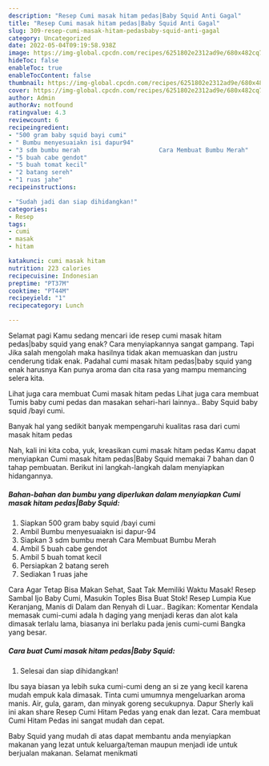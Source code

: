 ```yaml
---
description: "Resep Cumi masak hitam pedas|Baby Squid Anti Gagal"
title: "Resep Cumi masak hitam pedas|Baby Squid Anti Gagal"
slug: 309-resep-cumi-masak-hitam-pedasbaby-squid-anti-gagal
category: Uncategorized
date: 2022-05-04T09:19:58.938Z
image: https://img-global.cpcdn.com/recipes/6251802e2312ad9e/680x482cq70/cumi-masak-hitam-pedasbaby-squid-foto-resep-utama.jpg
hideToc: false
enableToc: true
enableTocContent: false
thumbnail: https://img-global.cpcdn.com/recipes/6251802e2312ad9e/680x482cq70/cumi-masak-hitam-pedasbaby-squid-foto-resep-utama.jpg
cover: https://img-global.cpcdn.com/recipes/6251802e2312ad9e/680x482cq70/cumi-masak-hitam-pedasbaby-squid-foto-resep-utama.jpg
author: Admin
authorAv: notfound
ratingvalue: 4.3
reviewcount: 6
recipeingredient:
- "500 gram baby squid bayi cumi"
- " Bumbu menyesuaiakn isi dapur94"
- "3 sdm bumbu merah                      Cara Membuat Bumbu Merah"
- "5 buah cabe gendot"
- "5 buah tomat kecil"
- "2 batang sereh"
- "1 ruas jahe"
recipeinstructions:

- "Sudah jadi dan siap dihidangkan!"
categories:
- Resep
tags:
- cumi
- masak
- hitam

katakunci: cumi masak hitam 
nutrition: 223 calories
recipecuisine: Indonesian
preptime: "PT37M"
cooktime: "PT44M"
recipeyield: "1"
recipecategory: Lunch

---
```



Selamat pagi Kamu sedang mencari ide resep cumi masak hitam pedas|baby squid yang enak? Cara menyiapkannya sangat gampang. Tapi Jika salah mengolah maka hasilnya tidak akan memuaskan dan justru cenderung tidak enak. Padahal cumi masak hitam pedas|baby squid yang enak harusnya Kan punya aroma dan cita rasa yang mampu memancing selera kita.


Lihat juga cara membuat Cumi masak hitam pedas Lihat juga cara membuat Tumis baby cumi pedas dan masakan sehari-hari lainnya.. Baby Squid baby squid /bayi cumi.

Banyak hal yang sedikit banyak mempengaruhi kualitas rasa dari cumi masak hitam pedas

Nah, kali ini kita coba, yuk, kreasikan cumi masak hitam pedas Kamu dapat menyiapkan Cumi masak hitam pedas|Baby Squid memakai 7 bahan dan 0 tahap pembuatan. Berikut ini langkah-langkah dalam menyiapkan hidangannya.

<!--inarticleads1-->

##### Bahan-bahan dan bumbu yang diperlukan dalam menyiapkan Cumi masak hitam pedas|Baby Squid:

1. Siapkan 500 gram baby squid /bayi cumi
1. Ambil  Bumbu menyesuaiakn isi dapur-94
1. Siapkan 3 sdm bumbu merah                      Cara Membuat Bumbu Merah
1. Ambil 5 buah cabe gendot
1. Ambil 5 buah tomat kecil
1. Persiapkan 2 batang sereh
1. Sediakan 1 ruas jahe


Cara Agar Tetap Bisa Makan Sehat, Saat Tak Memiliki Waktu Masak! Resep Sambal Ijo Baby Cumi, Masukin Toples Bisa Buat Stok! Resep Lumpia Kue Keranjang, Manis di Dalam dan Renyah di Luar.. Bagikan: Komentar Kendala memasak cumi-cumi adala h daging yang menjadi keras dan alot kala dimasak terlalu lama, biasanya ini berlaku pada jenis cumi-cumi Bangka yang besar. 

<!--inarticleads2-->

##### Cara buat Cumi masak hitam pedas|Baby Squid:


1. Selesai dan siap dihidangkan!

Ibu saya biasan ya lebih suka cumi-cumi deng an si ze yang kecil karena mudah empuk kala dimasak. Tinta cumi umumnya mengeluarkan aroma manis. Air, gula, garam, dan minyak goreng secukupnya. Dapur Sherly kali ini akan share Resep Cumi Hitam Pedas yang enak dan lezat. Cara membuat Cumi Hitam Pedas ini sangat mudah dan cepat. 

Baby Squid yang mudah di atas dapat membantu anda menyiapkan makanan yang lezat untuk keluarga/teman maupun menjadi ide untuk berjualan makanan. Selamat menikmati
